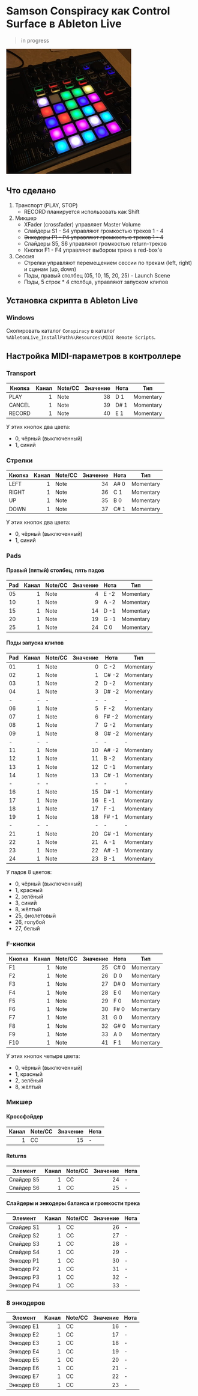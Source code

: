 # Samson Conspiracy как Control Surface в Ableton Live
> in progress

![Samson Conspiracy](images/square.jpg)

## Что сделано
1. Транспорт (PLAY, STOP)
    - RECORD планируется использовать как Shift
2. Микшер
    - XFader (crossfader) управляет Master Volume
    - Слайдеры S1 - S4 управляют громкостью треков 1 - 4
    - ~~Энкодеры P1 - P4 управляют громкостью треков 1 - 4~~
    - Слайдеры S5, S6 управляют громкостью return-треков
    - Кнопки F1 - F4 управляют выбором трека в red-box'е
3. Сессия 
    - Стрелки управляют перемещением сессии по трекам (left, right) и сценам (up, down)
    - Пэды, правый столбец (05, 10, 15, 20, 25) - Launch Scene
    - Пэды, 5 строк * 4 столбца, управляют запуском клипов 
    
## Установка скрипта в Ableton Live
### Windows
Скопировать каталог `Conspiracy` в каталог `%AbletonLive_InstallPath%\Resources\MIDI Remote Scripts`. 

## Настройка MIDI-параметров в контроллере
### Transport
| Кнопка | Канал | Note/CC | Значение | Нота  | Тип       |
| ------ | -----:| ------- | --------:| ----- | --------- |
| PLAY   |     1 | Note    |       38 | D  1  | Momentary |
| CANCEL |     1 | Note    |       39 | D# 1  | Momentary |
| RECORD |     1 | Note    |       40 | E  1  | Momentary |

У этих кнопок два цвета: 
- 0, чёрный (выключенный)
- 1, синий

### Стрелки
| Кнопка | Канал | Note/CC | Значение | Нота  | Тип       |
| ------ | -----:| ------- | --------:| ----- | --------- |
| LEFT   |     1 | Note    |       34 | A# 0  | Momentary |
| RIGHT  |     1 | Note    |       36 | C  1  | Momentary |
| UP     |     1 | Note    |       35 | B  0  | Momentary |
| DOWN   |     1 | Note    |       37 | C# 1  | Momentary |

У этих кнопок два цвета: 
- 0, чёрный (выключенный)
- 1, синий

### Pads
#### Правый (пятый) столбец, пять пэдов
| Pad    | Канал | Note/CC | Значение | Нота  | Тип       |
| ------ | -----:| ------- | --------:| ----- | --------- |
| 05     |     1 | Note    |        4 | E  -2 | Momentary |
| 10     |     1 | Note    |        9 | A  -2 | Momentary |
| 15     |     1 | Note    |       14 | D  -1 | Momentary |
| 20     |     1 | Note    |       19 | G  -1 | Momentary |
| 25     |     1 | Note    |       24 | C   0 | Momentary |

#### Пэды запуска клипов
| Pad    | Канал | Note/CC | Значение | Нота  | Тип       |
| ------ | -----:| ------- | --------:| ----- | --------- |
| 01     |     1 | Note    |        0 | C  -2 | Momentary |
| 02     |     1 | Note    |        1 | C# -2 | Momentary |
| 03     |     1 | Note    |        2 | D  -2 | Momentary |
| 04     |     1 | Note    |        3 | D# -2 | Momentary |
| -      |     - | -       |        - | -     | -         |
| 06     |     1 | Note    |        5 | F  -2 | Momentary |
| 07     |     1 | Note    |        6 | F# -2 | Momentary |
| 08     |     1 | Note    |        7 | G  -2 | Momentary |
| 09     |     1 | Note    |        8 | G# -2 | Momentary |
| -      |     - | -       |        - | -     | -         |
| 11     |     1 | Note    |       10 | A# -2 | Momentary |
| 12     |     1 | Note    |       11 | B  -2 | Momentary |
| 13     |     1 | Note    |       12 | C  -1 | Momentary |
| 14     |     1 | Note    |       13 | C# -1 | Momentary |
| -      |     - | -       |        - | -     | -         |
| 16     |     1 | Note    |       15 | D# -1 | Momentary |
| 17     |     1 | Note    |       16 | E  -1 | Momentary |
| 18     |     1 | Note    |       17 | F  -1 | Momentary |
| 19     |     1 | Note    |       18 | F# -1 | Momentary |
| -      |     - | -       |        - | -     | -         |
| 21     |     1 | Note    |       20 | G# -1 | Momentary |
| 22     |     1 | Note    |       21 | A  -1 | Momentary |
| 23     |     1 | Note    |       22 | A# -1 | Momentary |
| 24     |     1 | Note    |       23 | B  -1 | Momentary |

У падов 8 цветов:
- 0, чёрный (выключенный)
- 1, красный
- 2, зелёный
- 3, синий
- 8, жёлтый
- 25, фиолетовый
- 26, голубой
- 27, белый

### F-кнопки
| Кнопка | Канал | Note/CC | Значение | Нота  | Тип       |
| ------ | -----:| ------- | --------:| ----- | --------- |
| F1     |     1 | Note    |       25 | C# 0  | Momentary |
| F2     |     1 | Note    |       26 | D  0  | Momentary |
| F3     |     1 | Note    |       27 | D# 0  | Momentary |
| F4     |     1 | Note    |       28 | E  0  | Momentary |
| F5     |     1 | Note    |       29 | F  0  | Momentary |
| F6     |     1 | Note    |       30 | F# 0  | Momentary |
| F7     |     1 | Note    |       31 | G  0  | Momentary |
| F8     |     1 | Note    |       32 | G# 0  | Momentary |
| F9     |     1 | Note    |       33 | A  0  | Momentary |
| F10    |     1 | Note    |       41 | F  1  | Momentary |

У этих кнопок четыре цвета: 
- 0, чёрный (выключенный)
- 1, красный
- 2, зелёный
- 8, жёлтый

### Микшер
#### Кроссфэйдер
| Канал | Note/CC | Значение | Нота  |
| -----:| ------- | --------:| ----- |
|     1 | CC      |       15 | -     |

#### Returns
| Элемент    | Канал | Note/CC | Значение | Нота  |
| ---------- | -----:| ------- | --------:| ----- |
| Слайдер S5 |     1 | CC      |       24 | -     |
| Слайдер S6 |     1 | CC      |       25 | -     |

#### Слайдеры и энкодеры баланса и громкости трека
| Элемент    | Канал | Note/CC | Значение | Нота  |
| ---------- | -----:| ------- | --------:| ----- |
| Слайдер S1 |     1 | CC      |       26 | -     |
| Слайдер S2 |     1 | CC      |       27 | -     |
| Слайдер S3 |     1 | CC      |       28 | -     |
| Слайдер S4 |     1 | CC      |       29 | -     |
| Энкодер P1 |     1 | CC      |       30 | -     |
| Энкодер P2 |     1 | CC      |       31 | -     |
| Энкодер P3 |     1 | CC      |       32 | -     |
| Энкодер P4 |     1 | CC      |       33 | -     |

### 8 энкодеров
| Элемент    | Канал | Note/CC | Значение | Нота  |
| ---------- | -----:| ------- | --------:| ----- |
| Энкодер E1 |     1 | CC      |       16 | -     |
| Энкодер E2 |     1 | CC      |       17 | -     |
| Энкодер E3 |     1 | CC      |       18 | -     |
| Энкодер E4 |     1 | CC      |       19 | -     |
| Энкодер E5 |     1 | CC      |       20 | -     |
| Энкодер E6 |     1 | CC      |       21 | -     |
| Энкодер E7 |     1 | CC      |       22 | -     |
| Энкодер E8 |     1 | CC      |       23 | -     |
